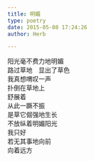 ```yaml
---  
title: 明媚  
type: poetry  
date: 2015-05-08 17:24:26  
author: Herb  

---  
```

阳光毫不费力地明媚  
路过草地　显出了草色  
我真想喟叹一声  
扑倒在草地上  
舒展着  
从此一蹶不振  
是草它倔强地生长  
不放纵着明媚阳光  
我只好  
若无其事地向前  
向着远方